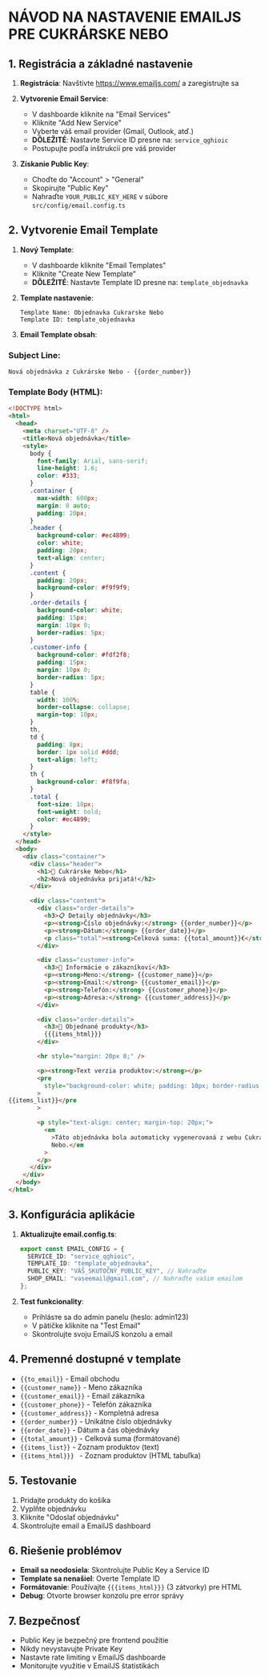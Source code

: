 # NÁVOD NA NASTAVENIE EMAILJS PRE CUKRÁRSKE NEBO

## 1. Registrácia a základné nastavenie

1. **Registrácia**: Navštívte https://www.emailjs.com/ a zaregistrujte sa
2. **Vytvorenie Email Service**:

   - V dashboarde kliknite na "Email Services"
   - Kliknite "Add New Service"
   - Vyberte váš email provider (Gmail, Outlook, atď.)
   - **DÔLEŽITÉ**: Nastavte Service ID presne na: `service_qghioic`
   - Postupujte podľa inštrukcií pre váš provider

3. **Získanie Public Key**:
   - Choďte do "Account" > "General"
   - Skopírujte "Public Key"
   - Nahraďte `YOUR_PUBLIC_KEY_HERE` v súbore `src/config/email.config.ts`

## 2. Vytvorenie Email Template

1. **Nový Template**:

   - V dashboarde kliknite "Email Templates"
   - Kliknite "Create New Template"
   - **DÔLEŽITÉ**: Nastavte Template ID presne na: `template_objednavka`

2. **Template nastavenie**:

   ```
   Template Name: Objednavka Cukrarske Nebo
   Template ID: template_objednavka
   ```

3. **Email Template obsah**:

### Subject Line:

```
Nová objednávka z Cukrárske Nebo - {{order_number}}
```

### Template Body (HTML):

```html
<!DOCTYPE html>
<html>
  <head>
    <meta charset="UTF-8" />
    <title>Nová objednávka</title>
    <style>
      body {
        font-family: Arial, sans-serif;
        line-height: 1.6;
        color: #333;
      }
      .container {
        max-width: 600px;
        margin: 0 auto;
        padding: 20px;
      }
      .header {
        background-color: #ec4899;
        color: white;
        padding: 20px;
        text-align: center;
      }
      .content {
        padding: 20px;
        background-color: #f9f9f9;
      }
      .order-details {
        background-color: white;
        padding: 15px;
        margin: 10px 0;
        border-radius: 5px;
      }
      .customer-info {
        background-color: #fdf2f8;
        padding: 15px;
        margin: 10px 0;
        border-radius: 5px;
      }
      table {
        width: 100%;
        border-collapse: collapse;
        margin-top: 10px;
      }
      th,
      td {
        padding: 8px;
        border: 1px solid #ddd;
        text-align: left;
      }
      th {
        background-color: #f8f9fa;
      }
      .total {
        font-size: 18px;
        font-weight: bold;
        color: #ec4899;
      }
    </style>
  </head>
  <body>
    <div class="container">
      <div class="header">
        <h1>🍰 Cukrárske Nebo</h1>
        <h2>Nová objednávka prijatá!</h2>
      </div>

      <div class="content">
        <div class="order-details">
          <h3>📋 Detaily objednávky</h3>
          <p><strong>Číslo objednávky:</strong> {{order_number}}</p>
          <p><strong>Dátum:</strong> {{order_date}}</p>
          <p class="total"><strong>Celková suma: {{total_amount}}€</strong></p>
        </div>

        <div class="customer-info">
          <h3>👤 Informácie o zákazníkovi</h3>
          <p><strong>Meno:</strong> {{customer_name}}</p>
          <p><strong>Email:</strong> {{customer_email}}</p>
          <p><strong>Telefón:</strong> {{customer_phone}}</p>
          <p><strong>Adresa:</strong> {{customer_address}}</p>
        </div>

        <div class="order-details">
          <h3>🛒 Objednané produkty</h3>
          {{{items_html}}}
        </div>

        <hr style="margin: 20px 0;" />

        <p><strong>Text verzia produktov:</strong></p>
        <pre
          style="background-color: white; padding: 10px; border-radius: 5px;"
        >
{{items_list}}</pre
        >

        <p style="text-align: center; margin-top: 20px;">
          <em
            >Táto objednávka bola automaticky vygenerovaná z webu Cukrárske
            Nebo.</em
          >
        </p>
      </div>
    </div>
  </body>
</html>
```

## 3. Konfigurácia aplikácie

1. **Aktualizujte email.config.ts**:

   ```typescript
   export const EMAIL_CONFIG = {
     SERVICE_ID: "service_qghioic",
     TEMPLATE_ID: "template_objednavka",
     PUBLIC_KEY: "VÁŠ_SKUTOČNÝ_PUBLIC_KEY", // Nahraďte
     SHOP_EMAIL: "vaseemail@gmail.com", // Nahraďte vašim emailom
   };
   ```

2. **Test funkcionality**:
   - Prihlásте sa do admin panelu (heslo: admin123)
   - V pätičke kliknite na "Test Email"
   - Skontrolujte svoju EmailJS konzolu a email

## 4. Premenné dostupné v template

- `{{to_email}}` - Email obchodu
- `{{customer_name}}` - Meno zákazníka
- `{{customer_email}}` - Email zákazníka
- `{{customer_phone}}` - Telefón zákazníka
- `{{customer_address}}` - Kompletná adresa
- `{{order_number}}` - Unikátne číslo objednávky
- `{{order_date}}` - Dátum a čas objednávky
- `{{total_amount}}` - Celková suma (formátované)
- `{{items_list}}` - Zoznam produktov (text)
- `{{items_html}}} ` - Zoznam produktov (HTML tabuľka)

## 5. Testovanie

1. Pridajte produkty do košíka
2. Vyplňte objednávku
3. Kliknite "Odoslať objednávku"
4. Skontrolujte email a EmailJS dashboard

## 6. Riešenie problémov

- **Email sa neodosiela**: Skontrolujte Public Key a Service ID
- **Template sa nenašiel**: Overte Template ID
- **Formátovanie**: Používajte `{{{items_html}}}` (3 zátvorky) pre HTML
- **Debug**: Otvorte browser konzolu pre error správy

## 7. Bezpečnosť

- Public Key je bezpečný pre frontend použitie
- Nikdy nevystavujte Private Key
- Nastavte rate limiting v EmailJS dashboarde
- Monitorujte využitie v EmailJS štatistikách
